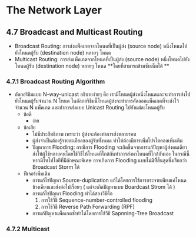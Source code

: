 # The Network Layer

## 4.7 Broadcast and Multicast Routing

- Broadcast Routing: การส่งแพ็คเกตจากโหนดที่เป็นผู้ส่ง (source node) หนึ่งโหนดไปยังโหนดผู้รับ (destination node) หลายๆ โหนด
- Multicast Routing: การส่งแพ็คเกตจากโหนดที่เป็นผู้ส่ง (source node) หนึ่งโหนดไปยังโหนดผู้รับ (destination node) หลายๆ โหนด **โดยที่สามารถข้ามซับเน็ตได้ **

### 4.7.1 Broadcast Routing Algorithm

- อัลกอริธึมแบบ N-way-unicast อธิบายง่ายๆ คือ เรามีโหนดผู้ส่งหนึ่งโหนดและจะทำการส่งไปยังโหนดผู้รับจำนวน N โหนด ในอัลกอริธึมนี้โหนดผู้ส่งจะทำการคัดลอกแพ็คเกตที่จะส่งไว้จำนวน N แพ็คเกต และทำการส่งแบบ Unicast Routing ไปยังแต่ละโหนดผู้รับ
    - ข้อดี
        - ง่าย
    - ข้อเสีย
        - ไม่มีประสิทธิภาพ เพราะว่า ผู้ส่งจะต้องทำการส่งหลายรอบ
        - ผู้ส่งจำเป็นต้องรู้รายละเอียดของผู้รับทั้งหมด ทำให้ต้องมีการเพิ่มโปรโตคอลเพิ่มเติม
        - ปัญหาการ Flooding: กรณีการ Flooding จะเกิดขึ้นจากการแก้ปัญหาผู้ส่งคนเดียวส่งให้ผู้ใช้หลายคนโดยใช้วิธีให้โหนดที่ใกล้กันทำการส่งหาโหนดที่ใกล้กันเอง ในกรณีนี้หากมีโทโปโลยีที่มีลักษณะพิเศษ อาจเกิดการ Flooding แบบไม่มีที่ิสิ้นสุดซึ่งเรียกว่า Broadcast Storm ได้
    - ฟีเจอร์เพิ่มเติม
        - การแก้ไขปัญหา Source-duplication แก้ได้โดยการใช้การกระจายเพียงแค่โหนดข้างเคียงและส่งต่อไปเรื่อยๆ ( แต่จะเกิดปัญหาแบบ Boardcast Strom ได้ )
        - การแก้ไขปัญหา Flooding ทำได้สองวิธีคือ
            1. การใข้วิธี Sequence-number-controlled flooding 
            2. การใช้วิธี Reverse Path Forwarding (RPF)
        - การแก้ปัญหาแพ็คเกตซ้ำทำได้โดยการใช้วิธี Sapnning-Tree Broadcast

### 4.7.2 Multicast
